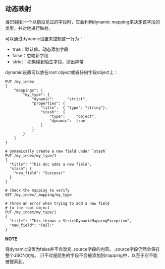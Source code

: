 ## 动态映射 ##

当ES碰到一个以前没见过的字段时，它会利用dynamic mapping来决定该字段的类型，并对他进行映射。

可以通过dynamic设置来控制这一行为：

- true：默认值。动态添加字段
- false：忽略新字段
- strict：如果碰到陌生字段，抛出异常

dynamic设置可以放在root object或者任何字段object上：

```
PUT /my_index
{
    "mappings": {
        "my_type": {
            "dynamic":      "strict", 
            "properties": {
                "title":  { "type": "string"},
                "stash":  {
                    "type":     "object",
                    "dynamic":  true 
                }
            }
        }
    }
}

# Dynamically create a new field under `stash`
PUT /my_index/my_type/1
{
  "title": "This doc adds a new field",
  "stash": {
    "new_field": "Success!"
  }
}

# Check the mapping to verify
GET /my_index/_mapping/my_type

# Throw an error when trying to add a new field
# to the root object
PUT /my_index/my_type/1
{
  "title": "This throws a StrictDynamicMappingException",
  "new_field": "Fail!"
}
```

**NOTE**

将dynamic设置为false并不会改变_source字段的内容。_source字段仍然会保存整个JSON文档。
只不过是陌生的字段不会被添加到mapping中，以至于它不能被搜索到。

